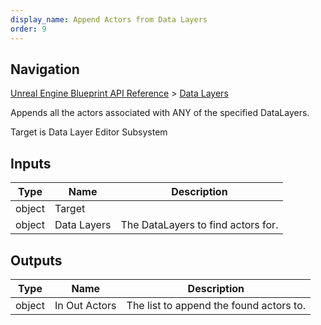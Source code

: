 ```yaml
---
display_name: Append Actors from Data Layers
order: 9
---
```

## Navigation

[Unreal Engine Blueprint API Reference](https://dev.epicgames.com/documentation/en-us/unreal-engine/BlueprintAPI) > [Data Layers](https://dev.epicgames.com/documentation/en-us/unreal-engine/BlueprintAPI/DataLayers)

Appends all the actors associated with ANY of the specified DataLayers.

Target is Data Layer Editor Subsystem

## Inputs

| Type | Name | Description |
| --- | --- | --- |
| object | Target |  |
| object | Data Layers | The DataLayers to find actors for. |

## Outputs

| Type | Name | Description |
| --- | --- | --- |
| object | In Out Actors | The list to append the found actors to. |
